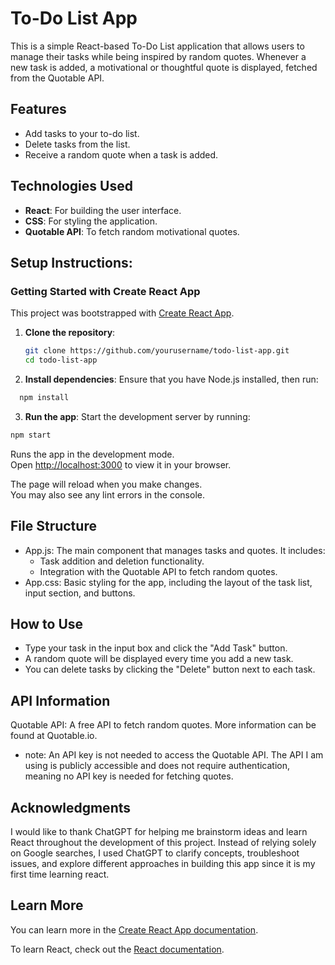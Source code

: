 # To-Do List App

This is a simple React-based To-Do List application that allows users to manage their tasks while being inspired by random quotes. Whenever a new task is added, a motivational or thoughtful quote is displayed, fetched from the Quotable API.

## Features
- Add tasks to your to-do list.
- Delete tasks from the list.
- Receive a random quote when a task is added.

## Technologies Used
- **React**: For building the user interface.
- **CSS**: For styling the application.
- **Quotable API**: To fetch random motivational quotes.

## Setup Instructions:
### Getting Started with Create React App

This project was bootstrapped with [Create React App](https://github.com/facebook/create-react-app).

1. **Clone the repository**:
   ```bash
   git clone https://github.com/yourusername/todo-list-app.git
   cd todo-list-app
   ```
2. **Install dependencies**: Ensure that you have Node.js installed, then run:
 ```bash
   npm install
```
3. **Run the app**: Start the development server by running:
```bash
npm start
```
Runs the app in the development mode.\
Open [http://localhost:3000](http://localhost:3000) to view it in your browser.

The page will reload when you make changes.\
You may also see any lint errors in the console.

## File Structure
* App.js: The main component that manages tasks and quotes. It includes:
  - Task addition and deletion functionality.
  - Integration with the Quotable API to fetch random quotes.
* App.css: Basic styling for the app, including the layout of the task list, input section, and buttons.

## How to Use
- Type your task in the input box and click the "Add Task" button.
- A random quote will be displayed every time you add a new task.
- You can delete tasks by clicking the "Delete" button next to each task.

## API Information
Quotable API: A free API to fetch random quotes. More information can be found at Quotable.io.
 * note: An API key is not needed to access the Quotable API. The API I am using is publicly accessible and does not require authentication, meaning no API key is needed for fetching quotes.

## Acknowledgments

I would like to thank ChatGPT for helping me brainstorm ideas and learn React throughout the development of this project. Instead of relying solely on Google searches, I used ChatGPT to clarify concepts, troubleshoot issues, and explore different approaches in building this app since it is my first time learning react. 

## Learn More
You can learn more in the [Create React App documentation](https://facebook.github.io/create-react-app/docs/getting-started).

To learn React, check out the [React documentation](https://reactjs.org/).

